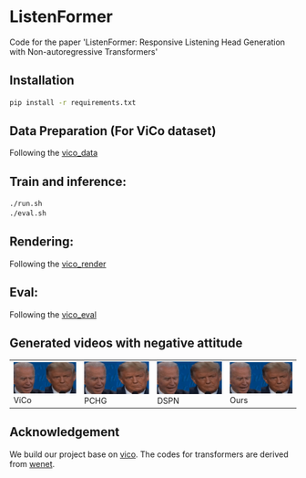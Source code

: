 # ListenFormer
Code for the paper 'ListenFormer: Responsive Listening Head Generation with Non-autoregressive Transformers'

## Installation
```bash
pip install -r requirements.txt
```
## Data Preparation (For ViCo dataset)
Following the [vico_data](https://github.com/dc3ea9f/vico_challenge_baseline?tab=readme-ov-file#data-preparation)

## Train and inference:
```bash
./run.sh
./eval.sh
```

## Rendering:
Following the [vico_render](https://github.com/dc3ea9f/vico_challenge_baseline?tab=readme-ov-file#render-to-videos)

## Eval:
Following the [vico_eval](https://github.com/dc3ea9f/vico_challenge_baseline?tab=readme-ov-file#evaluation)


## Generated videos with negative attitude
<table>
  <tr>
    <td><img src="show/Qualitative Evaluation (negative attitude)/1_ViCo.gif" alt="图片1" width="200"/><br>ViCo</td>
    <td><img src="show/Qualitative Evaluation (negative attitude)/2_PCHG.gif" alt="图片2" width="200"/><br>PCHG</td>
    <td><img src="show/Qualitative Evaluation (negative attitude)/3_DSPN.gif" alt="图片3" width="200"/><br>DSPN</td>
    <td><img src="show/Qualitative Evaluation (negative attitude)/4_Ours.gif" alt="图片4" width="200"/><br>Ours</td>
  </tr>
</table>

## Acknowledgement 
We build our project base on [vico](https://github.com/dc3ea9f/vico_challenge_baseline). The codes for transformers are derived from [wenet](https://github.com/wenet-e2e/wenet/tree/main/wenet/transformer).
